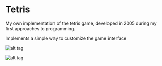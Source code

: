 # Tetris
My own implementation of the tetris game, developed in 2005 during my first approaches to programming.

Implements a simple way to customize the game interface

![alt tag](https://raw.github.com/liguori/tetris/master/docs/tetris.png)

![alt tag](https://raw.github.com/liguori/tetris/master/docs/tetrissettings.png)